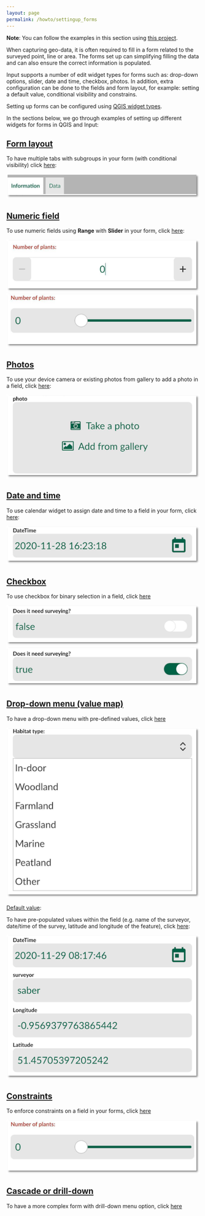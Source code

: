 ```yaml
---
layout: page
permalink: /howto/settingup_forms
---
```


**Note**: You can follow the examples in this section using [this project](https://public.cloudmergin.com/projects/documentation/form_setup/tree).

When capturing geo-data, it is often required to fill in a form related to the surveyed point, line or area. The forms set up can simplifying filling the data and can also ensure the correct information is populated.

Input supports a number of edit widget types for forms such as: drop-down options, slider, date and time, checkbox, photos. In addition, extra configuration can be done to the fields and form layout, for example: setting a default value, conditional visibility and constrains.

Setting up forms can be configured using [QGIS widget types](https://docs.qgis.org/3.16/en/docs/user_manual/working_with_vector/vector_properties.html#edit-widgets).

In the sections below, we go through examples of setting up different widgets for forms in QGIS and Input:

## [Form layout](/howto/settingup_forms_layout)
To have multiple tabs with subgroups in your form (with conditional visibility) click [here](/howto/settingup_forms_layout):

![layout](../images/input_forms_layout1.png)

## [Numeric field](/howto/settingup_forms_slider)

To use numeric fields using **Range** with **Slider** in your form, click [here](/howto/settingup_forms_slider):

![layout](../images/input_forms_numbers.png)
![layout](../images/input_forms_slider1.png)

## [Photos](/howto/settingup_forms_photos)

To use your device camera or existing photos from gallery to add a photo in a field, click [here](/howto/settingup_forms_photos):

![layout](../images/input_forms_photo1.png)


## [Date and time](/howto/settingup_forms_datetime)

To use calendar widget to assign date and time to a field in your form, click [here](/howto/settingup_forms_datetime):

![layout](../images/input_forms_datetime1.png)

## [Checkbox](/howto/settingup_forms_checkbox)

To use checkbox for binary selection in a field, click [here](/howto/settingup_forms_checkbox)

![layout](../images/input_forms_checkbox1.png)
![layout](../images/input_forms_checkbox2.png)

## [Drop-down menu (value map)](/howto/settingup_forms_valuemap)

To have a drop-down menu with pre-defined values, click [here](/howto/settingup_forms_valuemap)

![layout](../images/input_forms_valuemap1.png)

[Default value](/howto/settingup_forms_defaults):

To have pre-populated values within the field (e.g. name of the surveyor, date/time of the survey, latitude and longitude of the feature), click [here](/howto/settingup_forms_defaults):

![layout](../images/input_forms_defaults1.png)

## [Constraints](/howto/settingup_forms_constraints)
To enforce constraints on a field in your forms, click [here](/howto/settingup_forms_constraints)

![layout](../images/input_forms_slider1.png)

## [Cascade or drill-down](/howto/settingup_forms_cascade)
To have a more complex form with drill-down menu option, click [here](/howto/settingup_forms_cascade)
